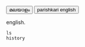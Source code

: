 <button type="button" onclick="mymalluFunction()">മലയാളം</button>
<button type="button" onclick="myEngFunction()">parishkari english</button>
<div id="mallu" style="display:none;">
<p>മലയാളം</p>
</div>

<div id="parishkari">
<p>english.</p>
</div>

```shell
ls
history

```
